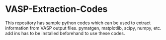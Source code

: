 # VASP-Extraction-Codes
This repository  has sample python codes which can be used to extract information from VASP output files.
pymatgen, matplotlib, scipy, numpy, etc. add ins has to be installed beforehand to use these codes.
